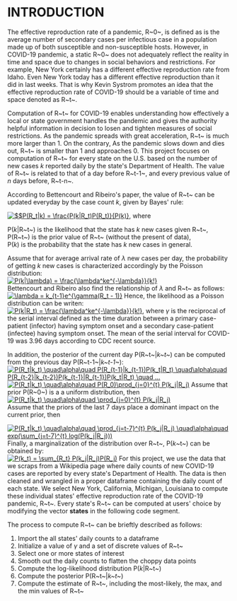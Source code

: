 # INTRODUCTION    
The effective reproduction rate of a pandemic, R~0~, is defined as  is the average number of secondary cases per infectious case in a population made up of both susceptible and non-susceptible hosts. However, in COVID-19 pandemic, a static R~0~ does not adequately reflect the reality in time and space due to changes in social behaviors and restrictions. For example, New York certainly has a different effective reproduction rate from Idaho. Even New York today has a different effective reproduction than it did in last weeks. That is why Kevin Systrom promotes an idea that the effective reproduction rate of COVID-19 should be a variable of time and space denoted as R~t~.     
              
Computation of R~t~ for COVID-19 enables understanding how effectively a local or state government handles the pandemic and gives the authority helpful information in decision to losen and tighten measures of social restrictions. As the pandemic spreads with great acceleration, R~t~ is much more larger than 1. On the contrary, As the pandemic slows down and dies out, R~t~ is smaller than 1 and approaches 0. This project focuses on computation of R~t~ for every state on the U.S. based on the number of new cases *k* reported daily by the state's Department of Health. The value of R~t~ is related to that of a day before R~t-1~, and every previous value of *n* days before, R~t-n~.            
              
According to Bettencourt and Ribeiro's paper, the value of R~t~ can be updated everyday by the case count *k*, given by Bayes' rule:

<a href="https://www.codecogs.com/eqnedit.php?latex=$$P(R_t|k)&space;=&space;\frac{P(k|R_t)P(R_t)}{P(k)}," target="_blank"><img src="https://latex.codecogs.com/gif.latex?$$P(R_t|k)&space;=&space;\frac{P(k|R_t)P(R_t)}{P(k)}," title="$$P(R_t|k) = \frac{P(k|R_t)P(R_t)}{P(k)}" /></a>, where  

P(*k*|R~t~) is the likelihood that the state has *k* new cases given R~t~,       
P(R~t~) is the prior value of R~t~ (without the present of data),     
P(*k*) is the probability that the state has *k* new cases in general.    

Assume that for average arrival rate of $\lambda$ new cases per day, the probability of getting *k* new cases is characterized accordingly by the Poisson distribution:   
<a href="https://www.codecogs.com/eqnedit.php?latex=P(k|\lambda)&space;=&space;\frac{\lambda^ke^{-\lambda}}{k!}" target="_blank"><img src="https://latex.codecogs.com/gif.latex?P(k|\lambda)&space;=&space;\frac{\lambda^ke^{-\lambda}}{k!}" title="P(k|\lambda) = \frac{\lambda^ke^{-\lambda}}{k!}" /></a>    
Bettencourt and Ribeiro also find the relationship of $\lambda$ and R~t~ as follows:  
<a href="https://www.codecogs.com/eqnedit.php?latex=\lambda&space;=&space;k_{t-1}e^{\gamma(R_t&space;-&space;1)}" target="_blank"><img src="https://latex.codecogs.com/gif.latex?\lambda&space;=&space;k_{t-1}e^{\gamma(R_t&space;-&space;1)}" title="\lambda = k_{t-1}e^{\gamma(R_t - 1)}" /></a>
Hence, the likelihood as a Poisson distribution can be writen:      
<a href="https://www.codecogs.com/eqnedit.php?latex=P(k|R_t)&space;=&space;\frac{\lambda^ke^{-\lambda}}{k!}" target="_blank"><img src="https://latex.codecogs.com/gif.latex?P(k|R_t)&space;=&space;\frac{\lambda^ke^{-\lambda}}{k!}" title="P(k|R_t) = \frac{\lambda^ke^{-\lambda}}{k!}" /></a>, where 
$\gamma$ is the reciprocal of the serial interval defined as the time duration between a primary case-patient (infector) having symptom onset and a secondary case-patient (infectee) having symptom onset. The mean of the serial interval for COVID-19 was 3.96 days according to CDC recent source.  
          
In addition, the posterior of the current day P(R~t~|*k~t~*) can be computed from the previous day P(R~t-1~|*k~t-1~*):
<a href="https://www.codecogs.com/eqnedit.php?latex=P(R_t|k_t)&space;\quad\alpha\quad&space;P(R_{t-1}|k_{t-1})P(k_t|R_t)&space;\quad\alpha\quad&space;P(R_{t-2}|k_{t-2})P(k_{t-1}|R_{t-1})P(k_t|R_t)&space;\quad&space;..." target="_blank"><img src="https://latex.codecogs.com/gif.latex?P(R_t|k_t)&space;\quad\alpha\quad&space;P(R_{t-1}|k_{t-1})P(k_t|R_t)&space;\quad\alpha\quad&space;P(R_{t-2}|k_{t-2})P(k_{t-1}|R_{t-1})P(k_t|R_t)&space;\quad&space;..." title="P(R_t|k_t) \quad\alpha\quad P(R_{t-1}|k_{t-1})P(k_t|R_t) \quad\alpha\quad P(R_{t-2}|k_{t-2})P(k_{t-1}|R_{t-1})P(k_t|R_t) \quad ..." /></a>
<a href="https://www.codecogs.com/eqnedit.php?latex=P(R_t|k_t)&space;\quad\alpha\quad&space;P(R_0)\prod_{j=0}^{t}&space;P(k_j|R_j)" target="_blank"><img src="https://latex.codecogs.com/gif.latex?P(R_t|k_t)&space;\quad\alpha\quad&space;P(R_0)\prod_{j=0}^{t}&space;P(k_j|R_j)" title="P(R_t|k_t) \quad\alpha\quad P(R_0)\prod_{j=0}^{t} P(k_j|R_j)" /></a>
Assume that prior P(R~0~) is a a uniform distribution, then 
<a href="https://www.codecogs.com/eqnedit.php?latex=P(R_t|k_t)&space;\quad\alpha\quad&space;\prod_{j=0}^{t}&space;P(k_j|R_j)" target="_blank"><img src="https://latex.codecogs.com/gif.latex?P(R_t|k_t)&space;\quad\alpha\quad&space;\prod_{j=0}^{t}&space;P(k_j|R_j)" title="P(R_t|k_t) \quad\alpha\quad \prod_{j=0}^{t} P(k_j|R_j)" /></a>     
Assume that the priors of the last 7 days place a dominant impact on the current prior, then

<a href="https://www.codecogs.com/eqnedit.php?latex=P(R_t|k_t)&space;\quad\alpha\quad&space;\prod_{j=t-7}^{t}&space;P(k_j|R_j)&space;\quad\alpha\quad&space;exp(\sum_{j=t-7}^{t}&space;log(P(k_j|R_j)))" target="_blank"><img src="https://latex.codecogs.com/gif.latex?P(R_t|k_t)&space;\quad\alpha\quad&space;\prod_{j=t-7}^{t}&space;P(k_j|R_j)&space;\quad\alpha\quad&space;exp(\sum_{j=t-7}^{t}&space;log(P(k_j|R_j)))" title="P(R_t|k_t) \quad\alpha\quad \prod_{j=t-7}^{t} P(k_j|R_j) \quad\alpha\quad exp(\sum_{j=t-7}^{t} log(P(k_j|R_j)))" /></a>
Finally, a marginalization of the distribution over R~t~, P(*k*~t~) can be obtained by:    
<a href="https://www.codecogs.com/eqnedit.php?latex=P(k_t)&space;=&space;\sum_{R_t}&space;P(k_j|R_j)P(R_j)" target="_blank"><img src="https://latex.codecogs.com/gif.latex?P(k_t)&space;=&space;\sum_{R_t}&space;P(k_j|R_j)P(R_j)" title="P(k_t) = \sum_{R_t} P(k_j|R_j)P(R_j)" /></a>
For this project, we use the data that we scraps from a Wikipedia page where daily counts of new COVID-19 cases are reported by every state's Department of Health. The data is then cleaned and wrangled in a proper dataframe containing the daily count of each state. We select New York, California, Michigan, Louisiana to compute these individual states' effective reproduction rate of the COVID-19 pandemic, R~t~. Every state's R~t~ can be computed at users' choice by modifying the vector __states__ in the following code segment.    
                    
The process to compute R~t~ can be brieftly described as follows:         
1. Import the all states' daily counts to a dataframe       
2. Initialize a value of $\gamma$ and a set of discrete values of R~t~            
3. Select one or more states of interest    
4. Smooth out the daily counts to flatten the choppy data points     
5. Compute the log-likelihood distribution P(*k*|R~t~)     
6. Compute the posterior P(R~t~|*k~t~*)   
7. Compute the estimate of R~t~, including the most-likely, the max, and the min values of R~t~   